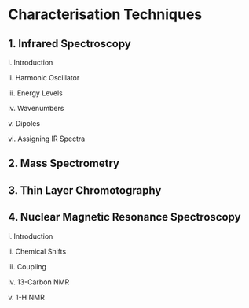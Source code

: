 # Characterisation Techniques

## 1. Infrared Spectroscopy
  i. Introduction
  
  ii. Harmonic Oscillator
  
  iii. Energy Levels
  
  iv. Wavenumbers 
  
  v. Dipoles
  
  vi. Assigning IR Spectra
  
  
## 2. Mass Spectrometry

## 3. Thin Layer Chromotography

## 4. Nuclear Magnetic Resonance Spectroscopy
  i. Introduction
  
  ii. Chemical Shifts
  
  iii. Coupling 
  
  iv. 13-Carbon NMR
  
  v. 1-H NMR
  
